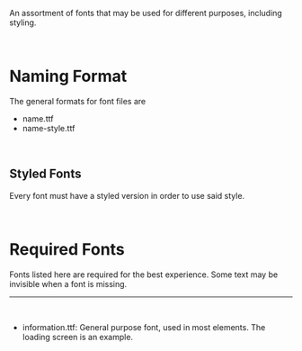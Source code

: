 An assortment of fonts that may be used for different purposes, including styling.

<br>

# Naming Format

The general formats for font files are

- name.ttf
- name-style.ttf

<br>

## Styled Fonts

Every font must have a styled version in 
order to use said style.

<br>

# Required Fonts

Fonts listed here are required for the best
experience. Some text may be invisible when a
font is missing.

---

<br>

- information.ttf: General purpose font, used 
in most elements. The loading screen is an 
example.